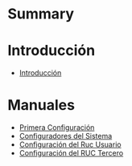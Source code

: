 # Summary
# Introducción
- [Introducción](./Introducción.md)

# Manuales 
- [Primera Configuración](./Primera_Configuración.md)
- [Configuradores del Sistema](./Configuradores_del_Sistema.md)
- [Configuración del Ruc Usuario](./Configuración_del_Ruc_del_Usuario.md)
- [Configuración del RUC Tercero](./Configuracion_del_Ruc_(Tercero).md)